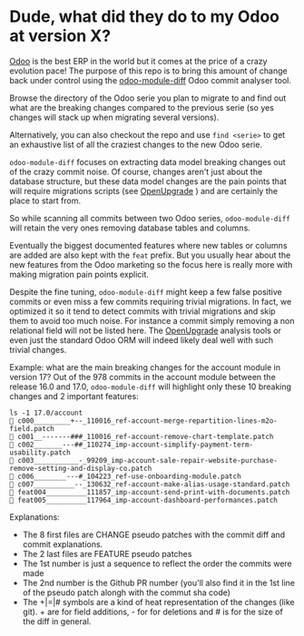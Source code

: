# Dude, what did they do to my Odoo at version X?

[Odoo](https://odoo.com) is the best ERP in the world but it comes at the price of a crazy evolution pace!
The purpose of this repo is to bring this amount of change back under control using the
[odoo-module-diff](https://github.com/akretion/odoo-module-diff) Odoo commit analyser tool.

Browse the directory of the Odoo serie you plan to migrate to and find out what are the breaking changes
compared to the previous serie (so yes changes will stack up when migrating several versions).

Alternatively, you can also checkout the repo and use `find <serie>` to get an exhaustive list
of all the craziest changes to the new Odoo serie.

`odoo-module-diff` focuses on extracting data model breaking changes out of the crazy commit noise.
Of course, changes aren't just about the database structure, but these data model changes are the pain points
that will require migrations scripts (see [OpenUpgrade](https://github.com/OCA/OpenUpgrade) ) and
are certainly the place to start from.

So while scanning all commits between two Odoo series, `odoo-module-diff` will retain the very ones
removing database tables and columns.

Eventually the biggest documented features where new tables or columns are added are also kept with the
`feat` prefix. But you usually hear about the new features from the Odoo marketing so the focus here
is really more with making migration pain points explicit.

Despite the fine tuning, `odoo-module-diff` might keep a few false positive commits or even miss a few
commits requiring trivial migrations. In fact, we optimized it so it tend to detect commits with trivial
migrations and skip them to avoid too much noise. For instance a commit simply removing a non relational
field will not be listed here. The [OpenUpgrade](https://github.com/OCA/OpenUpgrade) analysis tools or
even just the standard Odoo ORM will indeed likely deal well with such trivial changes.

Example: what are the main breaking changes for the account module in version 17? Out of the 978 commits 
in the account module between the release 16.0 and 17.0, `odoo-module-diff` will highlight only
these 10 breaking changes and 2 important features:

```text
ls -1 17.0/account
 c000_________+--_110016_ref-account-merge-repartition-lines-m2o-field.patch
 c001__-------###_110016_ref-account-remove-chart-template.patch
 c002_______---##_110274_imp-account-simplify-payment-term-usability.patch
 c003___________-_99209_imp-account-sale-repair-website-purchase-remove-setting-and-display-co.patch
 c006________---#_104223_ref-use-onboarding-module.patch
 c007__________--_130632_ref-account-make-alias-usage-standard.patch
 feat004__________111857_imp-account-send-print-with-documents.patch
 feat005__________117964_imp-account-dashboard-performances.patch
```

Explanations:

-  The 8 first files are CHANGE pseudo patches with the commit diff and commit explanations.
-  The 2 last files are FEATURE pseudo patches
-  The 1st number is just a sequence to reflect the order the commits were made
-  The 2nd number is the Github PR number (you'll also find it in the 1st line of the pseudo patch alongh with the commut sha code)
-  The +|=|# symbols are a kind of heat representation of the changes (like git). + are for field additions, - for for deletions and # is for the size of the diff in general.
